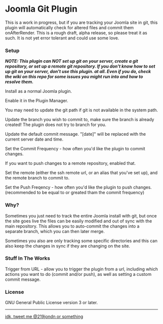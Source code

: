 # Joomla Git Plugin

This is a work in progress, but if you are tracking your Joomla site in git, this plugin will automatically check for altered files and commit them onAfterRender. This is a rough draft, alpha release, so please treat it as such. It is not yet error tolerant and could use some love.

### Setup

**_NOTE: This plugin can NOT set up git on your server, create a git repository, or set up a remote git repository. If you don't know how to set up git on your server, don't use this plugin. at all. Even if you do, check the wiki on this repo for some issues you might run into and how to resolve them._**

Install as a normal Joomla plugin.

Enable it in the Plugin Manager.

You may need to update the git path if git is not available in the system path.

Update the branch you wish to commit to, make sure the branch is already created! The plugin does not try to branch for you.

Update the default commit message. "[date]" will be replaced with the current server date and time.

Set the Commit Frequency - how often you'd like the plugin to commit changes.

If you want to push changes to a remote repository, enabled that.

Set the remote (either the ssh remote url, or an alias that you've set up), and the remote branch to commit to.

Set the Push Freqency - how often you'd like the plugin to push changes. (recommended to be equal to or greated tham the commit frequency)

### Why?

Sometimes you just need to track the entire Joomla install with git, but once the site goes live the files can be easily modified and out of sync with the main repository. This allows you to auto-commit the changes into a separate branch, which you can then later merge.

Sometimes you also are only tracking some specific directories and this can also keep the changes in sync if they are changing on the site.

### Stuff In The Works

Trigger from URL - allow you to trigger the plugin from a url, including which actions you want to do (commit and/or push), as well as setting a custom commit message.

### License

GNU General Public License version 3 or later.

***

[idk, tweet me @219jondn or something](http://twitter.com/219jondn "Tweet at @219jondn")